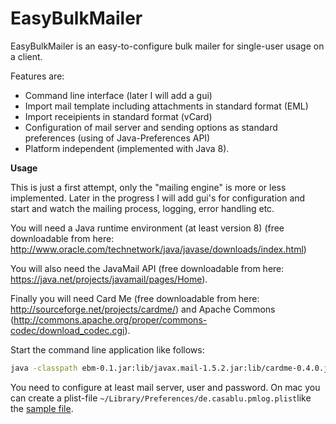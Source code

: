 # EasyBulkMailer

EasyBulkMailer is an easy-to-configure bulk mailer for single-user usage on a client.

Features are:

- Command line interface (later I will add a gui)
- Import mail template including attachments in standard format (EML)
- Import receipients in standard format (vCard)
- Configuration of mail server and sending options as standard preferences (using of Java-Preferences API)
- Platform independent (implemented with Java 8).

**Usage**

This is just a first attempt, only the "mailing engine" is more or less implemented. Later in the progress I will add gui's
for configuration and start and watch the mailing process, logging, error handling etc.

You will need a Java runtime environment (at least version 8) (free downloadable from here: http://www.oracle.com/technetwork/java/javase/downloads/index.html)

You will also need the JavaMail API (free downloadable from here: https://java.net/projects/javamail/pages/Home).

Finally you will need Card Me (free downloadable from here: http://sourceforge.net/projects/cardme/) and Apache Commons (http://commons.apache.org/proper/commons-codec/download_codec.cgi).

Start the command line application like follows:

```bash
java -classpath ebm-0.1.jar:lib/javax.mail-1.5.2.jar:lib/cardme-0.4.0.jar:lib/commons-codec-1.10.jar de.casablu.ebm.CommandLineMailer --eml=~/Test.eml --vcards=/Contacts.vcf
```

You need to configure at least mail server, user and password. On mac you can create a plist-file `~/Library/Preferences/de.casablu.pmlog.plist`like the [sample file]( https://github.com/joergflorin/EasyBulkMailer/blob/master/de.casablu.ebm.plist]).
